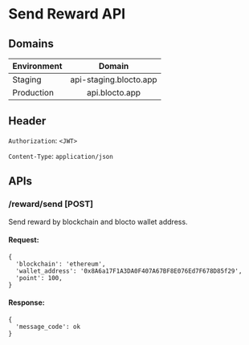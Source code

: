 # Send Reward API

## Domains
| Environment        | Domain           |
| ------------- |:-------------:|
| Staging      | api-staging.blocto.app |
| Production      | api.blocto.app |

## Header
`Authorization`: `<JWT>`

`Content-Type`: `application/json`

## APIs

### /reward/send [POST]
Send reward by blockchain and blocto wallet address.

#### Request:
```
{
  'blockchain': 'ethereum',
  'wallet_address': '0x8A6a17F1A3DA0F407A67BF8E076Ed7F678D85f29',
  'point': 100,
}
```

#### Response:
```
{
  'message_code': ok
}
```
